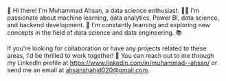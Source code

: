 👋 Hi there! I'm Muhammad Ahsan, a data science enthusiast. 
👨‍💻 I'm passionate about machine learning, data analytics, Power BI, data science, and backend development. 
🌟 I'm constantly learning and exploring new concepts in the field of data science and data engineering. 📚

If you're looking for collaboration or have any projects related to these areas, I'd be thrilled to work together! 
💪 You can reach out to me through my LinkedIn profile at https://www.linkedin.com/in/muhammad--ahsan/ or send me an email at ahsanshahid020@gmail.com.
